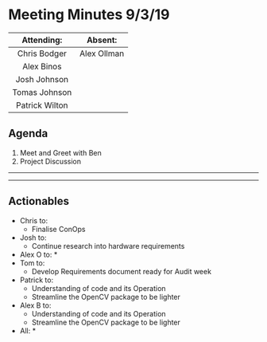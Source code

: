 # Meeting Minutes 9/3/19

| Attending: | Absent: |
| :---: | :---: |
| Chris Bodger | Alex Ollman |
| Alex Binos |   |
| Josh Johnson  |   |
| Tomas Johnson |   |
| Patrick Wilton |   |

## Agenda
1. Meet and Greet with Ben
2. Project Discussion
---



---

## Actionables
* Chris to:
  * Finalise ConOps
* Josh to:
  * Continue research into hardware requirements
* Alex O to:
  *
* Tom to:
  * Develop Requirements document ready for Audit week
* Patrick to:
  * Understanding of code and its Operation
  * Streamline the OpenCV package to be lighter
* Alex B to:
  * Understanding of code and its Operation
  * Streamline the OpenCV package to be lighter
* All:
  *
